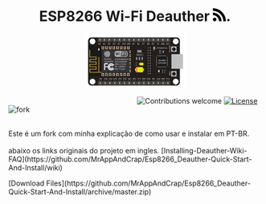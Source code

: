 <h1 align="center"> ESP8266 Wi-Fi Deauther <img height="26" width="26" src="https://github.com/Fincao/Fake-Captive-Portal-ESP8266/blob/master/img/rss.svg" />.</h1>

<p align="center">
 <img alt="digispark" src="https://github.com/Fincao/Fake-Captive-Portal-ESP8266/blob/master/img/nodemcu8266.jpg" width="199px">
</p>

&nbsp;&nbsp;&nbsp;&nbsp;&nbsp;&nbsp;&nbsp;&nbsp;&nbsp;&nbsp;&nbsp;&nbsp;&nbsp;&nbsp;&nbsp;&nbsp;&nbsp;&nbsp;&nbsp;&nbsp;&nbsp;&nbsp;&nbsp;&nbsp;&nbsp;&nbsp;&nbsp;&nbsp;&nbsp;&nbsp;&nbsp;&nbsp;&nbsp;&nbsp;&nbsp;&nbsp;&nbsp;&nbsp;&nbsp;&nbsp;&nbsp;&nbsp;&nbsp;&nbsp;&nbsp;&nbsp;&nbsp;&nbsp;&nbsp;&nbsp;&nbsp;&nbsp;&nbsp;&nbsp;&nbsp;&nbsp;&nbsp;&nbsp;&nbsp;&nbsp;&nbsp;&nbsp;&nbsp;&nbsp;
![Contributions welcome](https://img.shields.io/badge/contributions-welcome-blue.svg)
[![License](https://img.shields.io/badge/license-MIT-green.svg)](https://opensource.org/licenses/MIT)
![fork](https://img.shields.io/badge/8%20Fork-Project-blueviolet?logo=githubactions&style=flat)

</br>
Este é um fork com minha explicação de como usar e instalar em PT-BR.



</br>
</br>
abaixo os links originais do projeto em ingles.
[Installing-Deauther-Wiki-FAQ](https://github.com/MrAppAndCrap/Esp8266_Deauther-Quick-Start-And-Install/wiki)</h3> </p>
[Download Files](https://github.com/MrAppAndCrap/Esp8266_Deauther-Quick-Start-And-Install/archive/master.zip)
